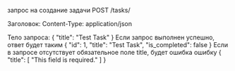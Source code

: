 запрос на создание задачи
POST /tasks/

Заголовок:
Content-Type: application/json

Тело запроса:
{
  "title": "Test Task"
}
Если запрос выполнен успешно, ответ будет таким
{
  "id": 1,
  "title": "Test Task",
  "is_completed": false
}
Если в запросе отсутствует обязательное поле title, будет ошибка ошибку
{
  "title": [
    "This field is required."
  ]
}
